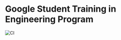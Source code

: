 # Google Student Training in Engineering Program

![CI](https://github.com/googleinterns/step251-2020/workflows/CI/badge.svg?branch=master)

